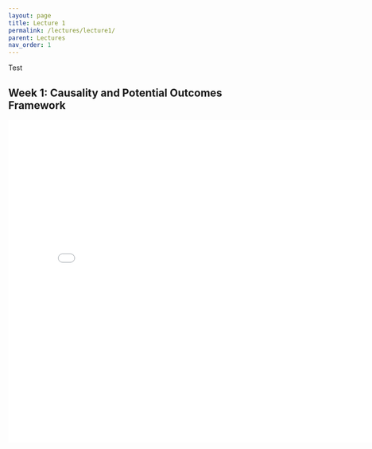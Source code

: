 ```yaml
---
layout: page
title: Lecture 1
permalink: /lectures/lecture1/
parent: Lectures
nav_order: 1
---
```


Test

## Week 1: Causality and Potential Outcomes Framework


<embed src="/lectures/lecture1.pdf" width="800" height="650" 
 type="application/pdf">
